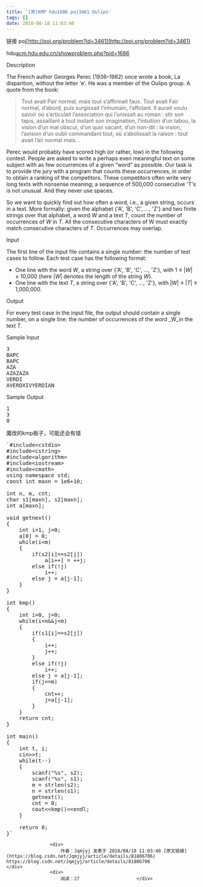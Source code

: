 ```yaml
---
title: '[原]KMP hdu1686 poj3461 Oulipo'
tags: []
date: 2018-08-18 11:03:40
---
```


链接 poj[http://poj.org/problem?id=3461](http://poj.org/problem?id=3461)

hdu[acm.hdu.edu.cn/showproblem.php?pid=1686](http://acm.hdu.edu.cn/showproblem.php?pid=1686)

Description

The French author Georges Perec (1936–1982) once wrote a book, La disparition, without the letter 'e'. He was a member of the Oulipo group. A quote from the book:

> Tout avait Pair normal, mais tout s’affirmait faux. Tout avait Fair normal, d’abord, puis surgissait l’inhumain, l’affolant. Il aurait voulu savoir où s’articulait l’association qui l’unissait au roman : stir son tapis, assaillant à tout instant son imagination, l’intuition d’un tabou, la vision d’un mal obscur, d’un quoi vacant, d’un non-dit : la vision, l’avision d’un oubli commandant tout, où s’abolissait la raison : tout avait l’air normal mais…

Perec would probably have scored high (or rather, low) in the following contest. People are asked to write a perhaps even meaningful text on some subject with as few occurrences of a given “word” as possible. Our task is to provide the jury with a program that counts these occurrences, in order to obtain a ranking of the competitors. These competitors often write very long texts with nonsense meaning; a sequence of 500,000 consecutive 'T's is not unusual. And they never use spaces.

So we want to quickly find out how often a word, i.e., a given string, occurs in a text. More formally: given the alphabet {'A', 'B', 'C', …, 'Z'} and two finite strings over that alphabet, a word _W_ and a text _T_, count the number of occurrences of _W_ in _T_. All the consecutive characters of W must exactly match consecutive characters of _T_. Occurrences may overlap.

Input

The first line of the input file contains a single number: the number of test cases to follow. Each test case has the following format:

*   One line with the word _W_, a string over {'A', 'B', 'C', …, 'Z'}, with 1 ≤ |_W_| ≤ 10,000 (here |_W_| denotes the length of the string _W_).
*   One line with the text _T_, a string over {'A', 'B', 'C', …, 'Z'}, with |_W_| ≤ |_T_| ≤ 1,000,000.

Output

For every test case in the input file, the output should contain a single number, on a single line: the number of occurrences of the word _W_in the text _T_.

Sample Input

<pre>
3
BAPC
BAPC
AZA
AZAZAZA
VERDI
AVERDXIVYERDIAN</pre>

Sample Output

<pre>
1
3
0</pre>

魔改的kmp板子，可能还会有错

<pre class="has">
`#include&lt;cstdio&gt;
#include&lt;cstring&gt;
#include&lt;algorithm&gt;
#include&lt;iostream&gt;
#include&lt;cmath&gt;
using namespace std;
const int maxn = 1e6+10;

int n, m, cnt;
char s1[maxn], s2[maxn];
int a[maxn];

void getnext()
{
	int i=1, j=0;
	a[0] = 0;
	while(i&lt;m)
	{
		if(s2[i]==s2[j])
			a[i++] = ++j;
		else if(!j)
			i++;
		else j = a[j-1];
	}
}

int kmp()
{
	int i=0, j=0;
	while(i&lt;n&amp;&amp;j&lt;m)
	{
		if(s1[i]==s2[j])
		{
			i++;
			j++;
		}
		else if(!j)
			i++;
		else j = a[j-1];
		if(j==m)
		{
			cnt++;
			j=a[j-1];
		}
	}
	return cnt;
}

int main()
{
	int t, i;
	cin&gt;&gt;t;
	while(t--)
	{
		scanf("%s", s2);
		scanf("%s", s1);
		m = strlen(s2);
		n = strlen(s1);
		getnext();
		cnt = 0;
		cout&lt;&lt;kmp()&lt;&lt;endl;
	}

	return 0;
}`</pre>

                    <div>
                        作者：Jqmjyj 发表于 2018/08/18 11:03:40 [原文链接](https://blog.csdn.net/Jqmjyj/article/details/81806706) https://blog.csdn.net/Jqmjyj/article/details/81806706                    </div>
                    <div>
                        阅读：27                     </div>